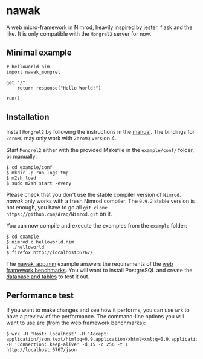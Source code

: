 # nawak

A web micro-framework in Nimrod, heavily inspired by jester, flask and the like.
It is only compatible with the `Mongrel2` server for now.

## Minimal example
```nimrod
# helloworld.nim
import nawak_mongrel

get "/":
    return response("Hello World!")

run()
```

## Installation
Install `Mongrel2` by following the instructions in the [manual](http://mongrel2.org/manual/book-finalch3.html). The bindings for `ZeroMQ` may only work with `ZeroMQ` version 4.

Start `Mongrel2` either with the provided Makefile in the `example/conf/` folder, or manually:

    $ cd example/conf
    $ mkdir -p run logs tmp
    $ m2sh load
    $ sudo m2sh start -every

Please check that you don't use the stable compiler version of `Nimrod`. *nawak* only works with a fresh Nimrod compiler. The `0.9.2` stable version is not enough, you have to go all `git clone https://github.com/Araq/Nimrod.git` on it.

You can now compile and execute the examples from the `example` folder:

    $ cd example
    $ nimrod c helloworld.nim
    $ ./helloworld
    $ firefox http://localhost:6767/

The [nawak_app.nim](https://github.com/idlewan/nawak/blob/master/example/nawak_app.nim) example answers the requirements of the [web framework benchmarks](http://www.techempower.com/benchmarks/). You will want to install PostgreSQL and create the [database and tables](https://github.com/TechEmpower/FrameworkBenchmarks/tree/master/config) to test it out.

## Performance test
If you want to make changes and see how it performs, you can use `wrk` to have a preview of the performance.
The command-line options you will want to use are (from the web framework benchmarks):

    $ wrk -H 'Host: localhost' -H 'Accept: application/json,text/html;q=0.9,application/xhtml+xml;q=0.9,application/xml;q=0.8,*/*;q=0.7' -H 'Connection: keep-alive' -d 15 -c 256 -t 1 http://localhost:6767/json
